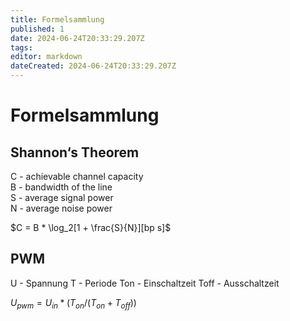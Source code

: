 ```yaml
---
title: Formelsammlung
published: 1
date: 2024-06-24T20:33:29.207Z
tags: 
editor: markdown
dateCreated: 2024-06-24T20:33:29.207Z
---
```


# Formelsammlung

## Shannon‘s Theorem

C - achievable channel capacity  
B - bandwidth of the line  
S - average signal power  
N - average noise power  

$C = B * \log_2[1 + \frac{S}{N}][bp s]$

## PWM

U - Spannung
T - Periode
Ton - Einschaltzeit
Toff - Ausschaltzeit

$U_{pwm} = U_{in} * (T_{on} / (T_{on} + T_{off}))$
